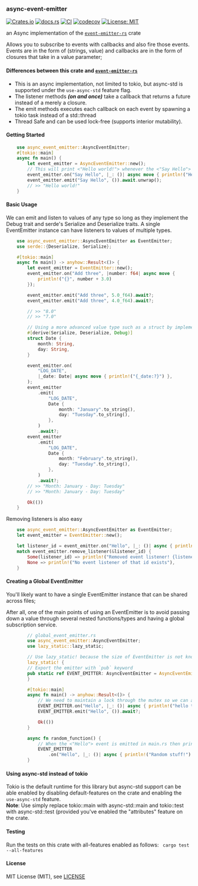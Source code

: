 ### async-event-emitter

[![Crates.io](https://img.shields.io/crates/v/async-event-emitter)](https://crates.io/crates/async-event-emitter)
[![docs.rs](https://img.shields.io/docsrs/async-event-emitter)](https://docs.rs/async-event-emitter/0.1.1/async_event_emitter/)
[![CI](https://github.com/spencerjibz/async-event-emitter-rs/actions/workflows/ci.yml/badge.svg)](https://github.com/spencerjibz/async-event-emitter-rs/actions/workflows/ci.yml)
[![codecov](https://codecov.io/gh/spencerjibz/async-event-emitter-rs/graph/badge.svg?token=WDGKRW604P)](https://codecov.io/gh/spencerjibz/async-event-emitter-rs)
[![License: MIT](https://img.shields.io/badge/License-MIT-yellow.svg)](https://opensource.org/licenses/MIT)

an Async implementation of the [`event-emitter-rs`](https://crates.io/crates/event-emitter-rs) crate

Allows you to subscribe to events with callbacks and also fire those events.
Events are in the form of (strings, value) and callbacks are in the form of closures that take in a value parameter;

#### Differences between this crate and [`event-emitter-rs`](https://crates.io/crates/event-emitter-rs)
-    This is an async implementation, not limited to tokio, but async-std is supported  under the ``` use-async-std ``` feature flag.
-    The listener methods **_(on and once)_** take a callback that returns a future instead of a merely a closure.
-    The emit methods executes each callback on each event by spawning a tokio task instead of a std::thread
-    Thread Safe and can be used lock-free (supports interior mutability).

#### Getting Started

```rust
    use async_event_emitter::AsyncEventEmitter;
    #[tokio::main]
    async fn main() {
        let event_emitter = AsyncEventEmitter::new();
        // This will print <"Hello world!"> whenever the <"Say Hello"> event is emitted
        event_emitter.on("Say Hello", |_: ()| async move { println!("Hello world!") });
        event_emitter.emit("Say Hello", ()).await.unwrap();
        // >> "Hello world!"
    }
```

#### Basic Usage

We can emit and listen to values of any type so long as they implement the Debug trait and serde's Serialize and Deserialize traits.
A single EventEmitter instance can have listeners to values of multiple types.

```rust
    use async_event_emitter::AsyncEventEmitter as EventEmitter;
    use serde::{Deserialize, Serialize};

    #[tokio::main]
    async fn main() -> anyhow::Result<()> {
        let event_emitter = EventEmitter::new();
        event_emitter.on("Add three", |number: f64| async move {
            println!("{}", number + 3.0)
        });

        event_emitter.emit("Add three", 5.0_f64).await?;
        event_emitter.emit("Add three", 4.0_f64).await?;

        // >> "8.0"
        // >> "7.0"

        // Using a more advanced value type such as a struct by implementing the serde traits
        #[derive(Serialize, Deserialize, Debug)]
        struct Date {
            month: String,
            day: String,
        }

        event_emitter.on(
            "LOG_DATE",
            |_date: Date| async move { println!("{_date:?}") },
        );
        event_emitter
            .emit(
                "LOG_DATE",
                Date {
                    month: "January".to_string(),
                    day: "Tuesday".to_string(),
                },
            )
            .await?;
        event_emitter
            .emit(
                "LOG_DATE",
                Date {
                    month: "February".to_string(),
                    day: "Tuesday".to_string(),
                },
            )
            .await?;
        // >> "Month: January - Day: Tuesday"
        // >> "Month: January - Day: Tuesday"

        Ok(())
    }
```

Removing listeners is also easy

```rust
    use async_event_emitter::AsyncEventEmitter as EventEmitter;
    let event_emitter = EventEmitter::new();

    let listener_id = event_emitter.on("Hello", |_: ()| async { println!("Hello World") });
    match event_emitter.remove_listener(&listener_id) {
        Some(listener_id) => println!("Removed event listener! {listener_id}"),
        None => println!("No event listener of that id exists"),
    }
```

#### Creating a Global EventEmitter

You'll likely want to have a single EventEmitter instance that can be shared across files;

After all, one of the main points of using an EventEmitter is to avoid passing down a value through several nested functions/types and having a global subscription service.

```rust
        // global_event_emitter.rs
        use async_event_emitter::AsyncEventEmitter;
        use lazy_static::lazy_static;

        // Use lazy_static! because the size of EventEmitter is not known at compile time
        lazy_static! {
        // Export the emitter with `pub` keyword
        pub static ref EVENT_EMITTER: AsyncEventEmitter = AsyncEventEmitter::new();
        }

        #[tokio::main]
        async fn main() -> anyhow::Result<()> {
            // We need to maintain a lock through the mutex so we can avoid data races
            EVENT_EMITTER.on("Hello", |_: ()| async { println!("hello there!") });
            EVENT_EMITTER.emit("Hello", ()).await?;

            Ok(())
        }

        async fn random_function() {
            // When the <"Hello"> event is emitted in main.rs then print <"Random stuff!">
            EVENT_EMITTER
                .on("Hello", |_: ()| async { println!("Random stuff!") });
        }

```
 #### Using async-std instead of tokio
Tokio is the default  runtime for this library but async-std support can be able enabled by disabling default-features on the crate and enabling the ```use-async-std``` feature.
     <br>
**Note**: Use simply replace tokio::main with async-std::main and tokio::test with async-std::test (provided you've enabled the "attributes" feature on the crate.

 #### Testing
 Run the tests on this crate with all-features enabled as follows:
       ``` cargo test --all-features```


#### License

MIT License (MIT), see [LICENSE](LICENSE)
